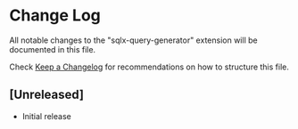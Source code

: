 # Change Log

All notable changes to the "sqlx-query-generator" extension will be documented in this file.

Check [Keep a Changelog](http://keepachangelog.com/) for recommendations on how to structure this file.

## [Unreleased]

- Initial release